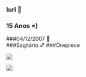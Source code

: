 ### Iuri  🏀
### 15 Anos =)
###04/12/2007 👶  
###Sagitário ♐ 
###Onepiece

 
 ![](https://img.elo7.com.br/product/zoom/227A488/luminaria-led-3d-one-piece-luffy-anime-acrilico-abajur.jpg)


 
![](https://media0.giphy.com/media/9aiveGIvkwfyE/200w.webp?cid=ecf05e47touwth1ggwgka42t8iqspva75ybf2bo5dn16inud&ep=v1_gifs_search&rid=200w.webp&ct=g)
